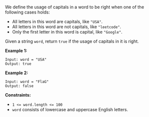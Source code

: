 We define the usage of capitals in a word to be right when one of the
following cases holds:

  * All letters in this word are capitals, like `"USA"`.
  * All letters in this word are not capitals, like `"leetcode"`.
  * Only the first letter in this word is capital, like `"Google"`.

Given a string `word`, return `true` if the usage of capitals in it is right.



**Example 1:**

    
    
    Input: word = "USA"
    Output: true
    

**Example 2:**

    
    
    Input: word = "FlaG"
    Output: false
    



**Constraints:**

  * `1 <= word.length <= 100`
  * `word` consists of lowercase and uppercase English letters.

